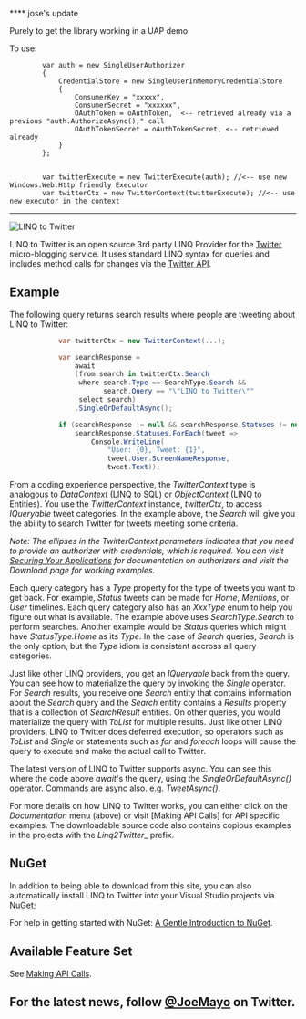 **** jose's update

Purely to get the library working in a UAP demo

To use:

            var auth = new SingleUserAuthorizer
            {
                CredentialStore = new SingleUserInMemoryCredentialStore
                {
                    ConsumerKey = "xxxxx",
                    ConsumerSecret = "xxxxxx",
                    OAuthToken = oAuthToken,  <-- retrieved already via a previous "auth.AuthorizeAsync();" call
                    OAuthTokenSecret = oAuthTokenSecret, <-- retrieved already
                }
            };


            var twitterExecute = new TwitterExecute(auth); //<-- use new Windows.Web.Http friendly Executor
            var twitterCtx = new TwitterContext(twitterExecute); //<-- use new executor in the context


*********




![LINQ to Twitter](https://github.com/JoeMayo/LinqToTwitter/raw/master/linq2twitter_v3_300x90.png)

LINQ to Twitter is an open source 3rd party LINQ Provider for the [Twitter](https://twitter.com/) micro-blogging service.  It uses standard LINQ syntax for queries and includes method calls for changes via the [Twitter API](https://dev.twitter.com/).

## Example

The following query returns search results where people are tweeting about LINQ to Twitter:
```C#
            var twitterCtx = new TwitterContext(...);

            var searchResponse =
                await
                (from search in twitterCtx.Search
                 where search.Type == SearchType.Search &&
                       search.Query == "\"LINQ to Twitter\""
                 select search)
                .SingleOrDefaultAsync();

            if (searchResponse != null && searchResponse.Statuses != null)
                searchResponse.Statuses.ForEach(tweet =>
                    Console.WriteLine(
                        "User: {0}, Tweet: {1}", 
                        tweet.User.ScreenNameResponse,
                        tweet.Text));
```
From a coding experience perspective, the _TwitterContext_ type is analogous to _DataContext_ (LINQ to SQL) or _ObjectContext_ (LINQ to Entities).  You use the _TwitterContext_ instance, _twitterCtx_, to access _IQueryable<T>_ tweet categories.  In the example above, the _Search_ will give you the ability to search Twitter for tweets meeting some criteria.

*Note:* _The ellipses in the TwitterContext parameters indicates that you need to provide an authorizer with credentials, which is required. You can visit [Securing Your Applications](https://github.com/JoeMayo/LinqToTwitter/wiki/Securing-Your-Applications) for documentation on authorizers and visit the Download page for working examples._

Each query category has a _Type_ property for the type of tweets you want to get back.  For example, _Status_ tweets can be made for _Home_, _Mentions_, or _User_ timelines. Each query category also has an _XxxType_ enum to help you figure out what is available. The example above uses _SearchType.Search_ to perform searches.  Another example would be _Status_ queries which might have _StatusType.Home_ as its _Type_.  In the case of _Search_ queries, _Search_ is the only option, but the _Type_ idiom is consistent accross all query categories.

Just like other LINQ providers, you get an _IQueryable<T>_ back from the query.  You can see how to materialize the query by invoking the _Single_ operator.  For _Search_ results, you receive one _Search_ entity that contains information about the _Search_ query and the _Search_ entity contains a _Results_ property that is a collection of _SearchResult_ entities.  On other queries, you would materialize the query with _ToList_ for multiple results.  Just like other LINQ providers, LINQ to Twitter does deferred execution, so operators such as _ToList_ and _Single_ or statements such as _for_ and _foreach_ loops will cause the query to execute and make the actual call to Twitter.

The latest version of LINQ to Twitter supports async. You can see this where the code above _await_'s the query, using the _SingleOrDefaultAsync()_ operator. Commands are async also. e.g. _TweetAsync()_.

For more details on how LINQ to Twitter works, you can either click on the _Documentation_ menu (above) or visit [Making API Calls] for API specific examples.  The downloadable source code also contains copious examples in the projects with the _Linq2Twitter__ prefix.

## NuGet
In addition to being able to download from this site, you can also automatically install LINQ to Twitter into your Visual Studio projects via [NuGet](http://bit.ly/mpkwA6); 

For help in getting started with NuGet: [A Gentle Introduction to NuGet](http://bit.ly/iuPkRf).

## Available Feature Set

See [Making API Calls](https://github.com/JoeMayo/LinqToTwitter/wiki/Making-API-Calls).

## For the latest news, follow [@JoeMayo](https://twitter.com/JoeMayo) on Twitter.
